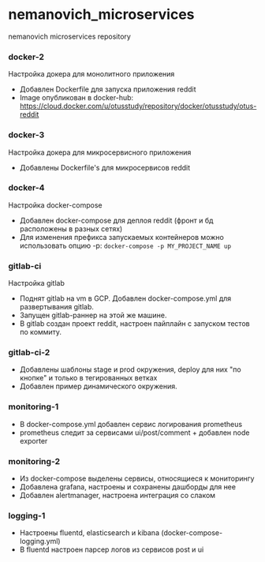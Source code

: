 # nemanovich_microservices
nemanovich microservices repository

### docker-2

Настройка докера для монолитного приложения
* Добавлен Dockerfile для запуска приложения reddit
* Image опубликован в docker-hub:
 https://cloud.docker.com/u/otusstudy/repository/docker/otusstudy/otus-reddit

### docker-3
Настройка докера для микросервисного приложения
* Добавлены Dockerfile's для микросервисов reddit

### docker-4
Настройка docker-compose
* Добавлен docker-compose для деплоя reddit (фронт и бд расположены в разных сетях)
* Для изменения префикса запускаемых контейнеров
можно использовать опцию -p: `docker-compose -p MY_PROJECT_NAME up`

### gitlab-ci
Настройка gitlab
* Поднят gitlab на vm в GCP. Добавлен docker-compose.yml для развертывания gitlab.
* Запущен gitlab-раннер на этой же машине.
* В gitlab создан проект reddit, настроен пайплайн с запуском тестов по коммиту.

### gitlab-ci-2
* Добавлены шаблоны stage и prod окружения, deploy для них "по кнопке"
 и только в тегированных ветках
* Добавлен пример динамического окружения.

### monitoring-1
* В docker-compose.yml добавлен сервис логирования prometheus
* prometheus следит за сервисами ui/post/comment + добавлен node exporter

### monitoring-2
* Из docker-compose выделены сервисы, относящиеся к мониторингу
* Добавлена grafana, настроены и сохранены дашборды для нее
* Добавлен alertmanager, настроена интеграция со слаком

### logging-1
* Настроены fluentd, elasticsearch и kibana (docker-compose-logging.yml)
* В fluentd настроен парсер логов из сервисов post и ui
